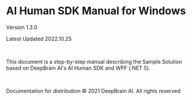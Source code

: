 
# AI Human SDK Manual for Windows

Version 1.3.0

Latest Updated 2022.10.25

<br/>

This document is a step-by-step manual describing the Sample Solution based on DeepBrain AI's AI Human SDK and WPF (.NET 5).

<br/>

Documentation for distribution © 2021 DeepBrain AI. All rights reserved
